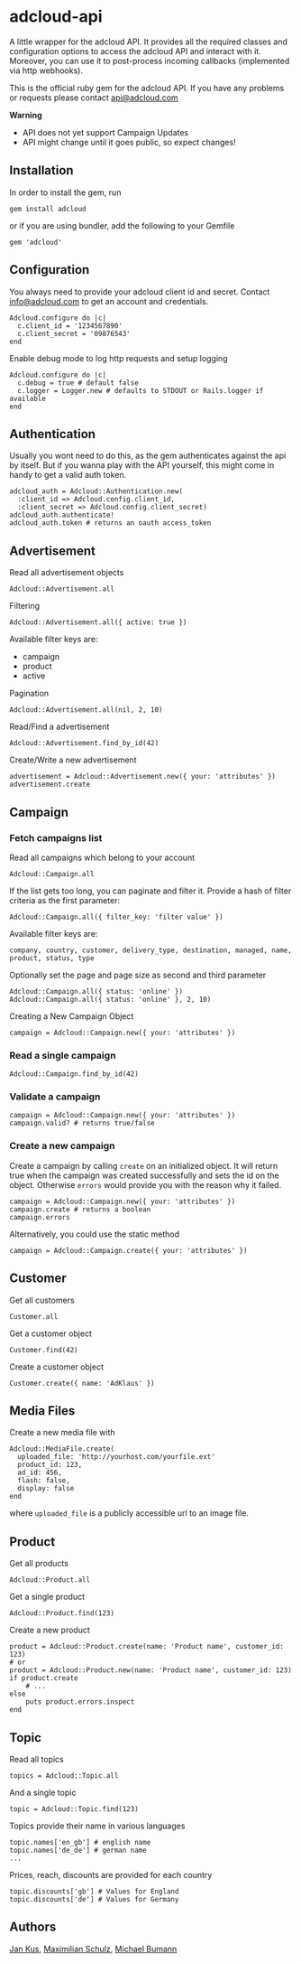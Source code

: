 adcloud-api
===========

A little wrapper for the adcloud API. It provides all the required classes and
configuration options to access the adcloud API and interact with it. Moreover,
you can use it to post-process incoming callbacks (implemented via http webhooks).

This is the official ruby gem for the adcloud API. If you have any problems or
requests please contact api@adcloud.com

__Warning__

* API does not yet support Campaign Updates
* API might change until it goes public, so expect changes!


Installation
------------

In order to install the gem, run

    gem install adcloud

or if you are using bundler, add the following to your Gemfile

    gem 'adcloud'


Configuration
-------------

You always need to provide your adcloud client id and secret. Contact
info@adcloud.com to get an account and credentials.

    Adcloud.configure do |c|
      c.client_id = '1234567890'
      c.client_secret = '09876543'
    end

Enable debug mode to log http requests and setup logging

    Adcloud.configure do |c|
      c.debug = true # default false
      c.logger = Logger.new # defaults to STDOUT or Rails.logger if available
    end

Authentication
--------------

Usually you wont need to do this, as the gem authenticates against the api by
itself. But if you wanna play with the API yourself, this might come in handy to
get a valid auth token.

    adcloud_auth = Adcloud::Authentication.new(
      :client_id => Adcloud.config.client_id,
      :client_secret => Adcloud.config.client_secret)
    adcloud_auth.authenticate!
    adcloud_auth.token # returns an oauth access_token

Advertisement
-------------

Read all advertisement objects

    Adcloud::Advertisement.all

Filtering

    Adcloud::Advertisement.all({ active: true })

Available filter keys are:

* campaign
* product
* active

Pagination

    Adcloud::Advertisement.all(nil, 2, 10)

Read/Find a advertisement

    Adcloud::Advertisement.find_by_id(42)

Create/Write a new advertisement

    advertisement = Adcloud::Advertisement.new({ your: 'attributes' })
    advertisement.create

Campaign
--------

### Fetch campaigns list

Read all campaigns which belong to your account

    Adcloud::Campaign.all

If the list gets too long, you can paginate and filter it. Provide a hash of
filter criteria as the first parameter:

    Adcloud::Campaign.all({ filter_key: 'filter value' })

Available filter keys are:

    company, country, customer, delivery_type, destination, managed, name,
    product, status, type

Optionally set the page and page size as second and third parameter

    Adcloud::Campaign.all({ status: 'online' })
    Adcloud::Campaign.all({ status: 'online' }, 2, 10)

Creating a New Campaign Object

    campaign = Adcloud::Campaign.new({ your: 'attributes' })

### Read a single campaign

    Adcloud::Campaign.find_by_id(42)

### Validate a campaign

    campaign = Adcloud::Campaign.new({ your: 'attributes' })
    campaign.valid? # returns true/false

### Create a new campaign

Create a campaign by calling ```create``` on an initialized object. It will
return true when the campaign was created successfully and sets the id on the
object. Otherwise ```errors``` would provide you with the reason why it failed.

    campaign = Adcloud::Campaign.new({ your: 'attributes' })
    campaign.create # returns a boolean
    campaign.errors

Alternatively, you could use the static method

    campaign = Adcloud::Campaign.create({ your: 'attributes' })

Customer
--------

Get all customers

    Customer.all

Get a customer object

    Customer.find(42)

Create a customer object

    Customer.create({ name: 'AdKlaus' })

Media Files
-----------

Create a new media file with

    Adcloud::MediaFile.create(
      uploaded_file: 'http://yourhost.com/yourfile.ext'
      product_id: 123,
      ad_id: 456,
      flash: false,
      display: false
    end

where ```uploaded_file``` is a publicly accessible url to an image file.

Product
-------

Get all products

    Adcloud::Product.all

Get a single product

    Adcloud::Product.find(123)

Create a new product

    product = Adcloud::Product.create(name: 'Product name', customer_id: 123)
    # or
    product = Adcloud::Product.new(name: 'Product name', customer_id: 123)
    if product.create
        # ...
    else
        puts product.errors.inspect
    end

Topic
-----

Read all topics

    topics = Adcloud::Topic.all

And a single topic

    topic = Adcloud::Topic.find(123)

Topics provide their name in various languages

    topic.names['en_gb'] # english name
    topic.names['de_de'] # german name
    ...

Prices, reach, discounts are provided for each country

    topic.discounts['gb'] # Values for England
    topic.discounts['de'] # Values for Germany

Authors
-------

[Jan Kus](http://github.com/koos),
[Maximilian Schulz](http://github.com/namxam),
[Michael Bumann](http://github.com/bumi)
